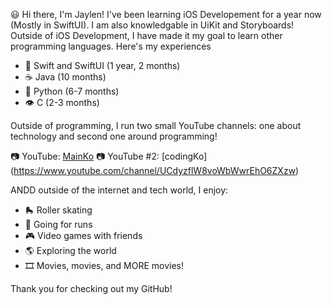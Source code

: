:smiley: Hi there, I'm Jaylen! I've been learning iOS Developement for a year now (Mostly in SwiftUI). I am also knowledgable in UiKit and Storyboards! Outside of iOS Development, I have made it my goal to learn other programming languages. Here's my experiences

- :iphone: Swift and SwiftUI (1 year, 2 months)
- :coffee: Java (10 months) 
- :snake: Python (6-7 months) 
- :eye: C (2-3 months) 

Outside of programming, I run two small YouTube channels: one about technology and second one around programming!

:camera: YouTube: [MainKo](https://youtube.com/channel/UCcCKGhjb8yXFmeTmHuthhNw)
:camera: YouTube #2: [codingKo] (https://www.youtube.com/channel/UCdyzflW8voWbWwrEhO6ZXzw)

ANDD outside of the internet and tech world, I enjoy:
- :roller_skate: Roller skating
- :running: Going for runs
- :video_game: Video games with friends
- :earth_americas: Exploring the world
- :film_strip: Movies, movies, and MORE movies!

Thank you for checking out my GitHub!


<!---
Jsmith4523/Jsmith4523 is a ✨ special ✨ repository because its `README.md` (this file) appears on your GitHub profile.
You can click the Preview link to take a look at your changes.
--->
